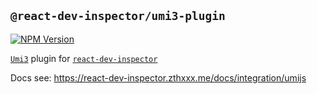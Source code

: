 ## `@react-dev-inspector/umi3-plugin`

<a href="https://www.npmjs.com/package/@react-dev-inspector/umi3-plugin" target="_blank" rel="noopener noreferrer"><img src="https://badgen.net/npm/v/@react-dev-inspector/umi3-plugin" alt="NPM Version" /></a>


[`Umi3`](https://v3.umijs.org) plugin for [`react-dev-inspector`](https://react-dev-inspector.zthxxx.me)

Docs see: https://react-dev-inspector.zthxxx.me/docs/integration/umijs
